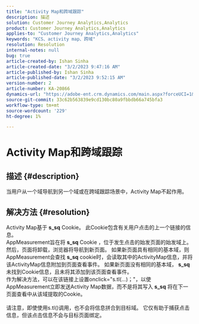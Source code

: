```yaml
---
title: "Activity Map和跨域跟踪"
description: 描述
solution: Customer Journey Analytics,Analytics
product: Customer Journey Analytics,Analytics
applies-to: "Customer Journey Analytics,Analytics"
keywords: "KCS、activity map、跨域"
resolution: Resolution
internal-notes: null
bug: true
article-created-by: Ishan Sinha
article-created-date: "3/2/2023 9:47:16 AM"
article-published-by: Ishan Sinha
article-published-date: "3/2/2023 9:52:15 AM"
version-number: 2
article-number: KA-20866
dynamics-url: "https://adobe-ent.crm.dynamics.com/main.aspx?forceUCI=1&pagetype=entityrecord&etn=knowledgearticle&id=385c0b33-dfb8-ed11-83fe-6045bd0065f9"
source-git-commit: 33c62b563839e9cd130bc80a9fbbdb66a745bfa3
workflow-type: tm+mt
source-wordcount: '229'
ht-degree: 1%

---
```


# Activity Map和跨域跟踪

## 描述 {#description}

当用户从一个域导航到另一个域或在跨域跟踪场景中，Activity Map不起作用。

## 解决方法 {#resolution}

Activity Map基于 <b>s_sq</b> Cookie。 此Cookie包含有关用户点击的上一个链接的信息。<br>AppMeasurement旨在将 <b>s_sq</b> Cookie ，位于发生点击的始发页面的始发域上。 然后，页面将卸载，浏览器将导航到新页面。 如果新页面具有相同的基本域，则AppMeasurement会查找 <b>s_sq</b> cookie时，会读取其中的ActivityMap信息，并将该ActivityMap信息附加到页面查看事件。 如果新页面没有相同的基本域， <b>s_sq</b> 未找到Cookie信息，且未将其添加到该页面查看事件。<br>作为解决方法，可以在该链接上设置onclick=&quot;s.tl(...)；&quot;，以使AppMeasurement立即发送Activity Map数据，而不是将其写入 <b>s_sq</b> 将在下一页面查看中从该域提取的Cookie。<br> <br>请注意，即使使用s.tl()调用，也不会将信息拼合到目标域。 它仅有助于捕获点击信息，但该点击信息不会与目标页面绑定。<br>



